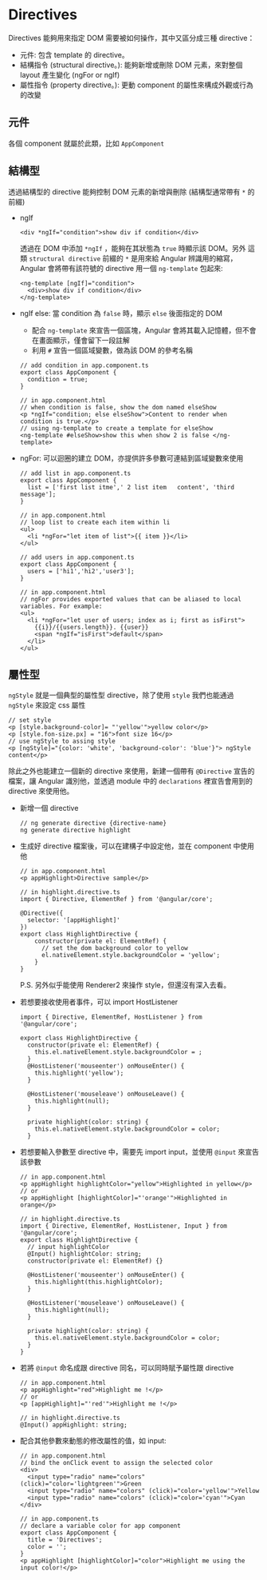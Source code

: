 # Directives
Directives 能夠用來指定 DOM 需要被如何操作，其中又區分成三種 directive：
- 元件: 包含 template 的 directive。
- 結構指令 (structural directive。): 能夠新增或刪除 DOM 元素，來對整個 layout 產生變化 (ngFor or ngIf)
- 屬性指令 (property directive。): 更動 component 的屬性來構成外觀或行為的改變

## 元件
各個 component 就屬於此類，比如 `AppComponent`

## 結構型
透過結構型的 directive 能夠控制 DOM 元素的新增與刪除
(結構型通常帶有 `*` 的前綴)
- ngIf
  ```
  <div *ngIf="condition">show div if condition</div>
  ```
  透過在 DOM 中添加 `*ngIf` ，能夠在其狀態為 `true` 時顯示該 DOM。另外 這類 `structural directive` 前綴的 `*` 是用來給 Angular 辨識用的縮寫，Angular 會將帶有該符號的 directive 用一個 `ng-template` 包起來:
  ```
  <ng-template [ngIf]="condition">
    <div>show div if condition</div>
  </ng-template>
  ```
- ngIf else: 當 condition 為 `false` 時，顯示 `else` 後面指定的 DOM
  - 配合 `ng-template` 來宣告一個區塊，Angular 會將其載入記憶體，但不會在畫面顯示，僅會留下一段註解
  - 利用 `#` 宣告一個區域變數，做為該 DOM 的參考名稱
  ```
  // add condition in app.component.ts
  export class AppComponent {
    condition = true;
  }

  // in app.component.html
  // when condition is false, show the dom named elseShow
  <p *ngIf="condition; else elseShow">Content to render when condition is true.</p>
  // using ng-template to create a template for elseShow
  <ng-template #elseShow>show this when show 2 is false </ng-template>
  ```
  
- ngFor: 可以迴圈的建立 DOM，亦提供許多參數可連結到區域變數來使用
  ```
  // add list in app.component.ts
  export class AppComponent {
    list = ['first list itme',' 2 list item   content', 'third message'];
  }

  // in app.component.html
  // loop list to create each item within li
  <ul>
    <li *ngFor="let item of list">{{ item }}</li>
  </ul>
  ```
  ```
  // add users in app.component.ts
  export class AppComponent {
    users = ['hi1','hi2','user3'];
  }

  // in app.component.html
  // ngFor provides exported values that can be aliased to local variables. For example:
  <ul>
    <li *ngFor="let user of users; index as i; first as isFirst">
      {{i}}/{{users.length}}. {{user}} 
      <span *ngIf="isFirst">default</span>
    </li>
  </ul>
  ```

## 屬性型
`ngStyle` 就是一個典型的屬性型 directive，除了使用 `style` 我們也能通過 `ngStyle` 來設定 css 屬性
```
// set style
<p [style.background-color]= "'yellow'">yellow color</p>
<p [style.fon-size.px] = "16">font size 16</p>
// use ngStyle to assing style
<p [ngStyle]="{color: 'white', 'background-color': 'blue'}"> ngStyle content</p>
```
除此之外也能建立一個新的 directive 來使用，新建一個帶有 `@Directive` 宣告的檔案，讓 Angular 識別他，並透過 module 中的 `declarations` 裡宣告會用到的 directive 來使用他。
- 新增一個 directive
  ```
  // ng generate directive {directive-name}
  ng generate directive highlight
  ```

- 生成好 directive 檔案後，可以在建構子中設定他，並在 component 中使用他
  ```
  // in app.component.html
  <p appHighlight>Directive sample</p>

  // in highlight.directive.ts
  import { Directive, ElementRef } from '@angular/core';

  @Directive({
    selector: '[appHighlight]'
  })
  export class HighlightDirective {
      constructor(private el: ElementRef) {
        // set the dom background color to yellow
        el.nativeElement.style.backgroundColor = 'yellow';
      }
  }
  ```
  P.S. 另外似乎能使用 Renderer2 來操作 style，但還沒有深入去看。

- 若想要接收使用者事件，可以 import HostListener
  ```
  import { Directive, ElementRef, HostListener } from '@angular/core';

  export class HighlightDirective {
    constructor(private el: ElementRef) {
      this.el.nativeElement.style.backgroundColor = ;
    }  
    @HostListener('mouseenter') onMouseEnter() {
      this.highlight('yellow');
    }

    @HostListener('mouseleave') onMouseLeave() {
      this.highlight(null);
    }

    private highlight(color: string) {
      this.el.nativeElement.style.backgroundColor = color;
    }
  ```

- 若想要輸入參數至 directive 中，需要先 import input，並使用 `@input` 來宣告該參數
  ```
  // in app.component.html
  <p appHighlight highlightColor="yellow">Highlighted in yellow</p>
  // or
  <p appHighlight [highlightColor]="'orange'">Highlighted in orange</p>

  // in highlight.directive.ts
  import { Directive, ElementRef, HostListener, Input } from '@angular/core';
  export class HighlightDirective {
    // input highlightColor
    @Input() highlightColor: string;
    constructor(private el: ElementRef) {}  

    @HostListener('mouseenter') onMouseEnter() {
      this.highlight(this.highlightColor);
    }

    @HostListener('mouseleave') onMouseLeave() {
      this.highlight(null);
    }

    private highlight(color: string) {
      this.el.nativeElement.style.backgroundColor = color;
    }
  }
  ```

- 若將 `@input` 命名成跟 directive 同名，可以同時賦予屬性跟 directive
  ```
  // in app.component.html
  <p appHighlight="red">Highlight me !</p>
  // or
  <p [appHighlight]="'red'">Highlight me !</p>

  // in highlight.directive.ts
  @Input() appHighlight: string;
  ```

- 配合其他參數來動態的修改屬性的值，如 input:
  ```
  // in app.component.html
  // bind the onClick event to assign the selected color
  <div>
    <input type="radio" name="colors" (click)="color='lightgreen'">Green
    <input type="radio" name="colors" (click)="color='yellow'">Yellow
    <input type="radio" name="colors" (click)="color='cyan'">Cyan
  </div>

  // in app.component.ts
  // declare a variable color for app component
  export class AppComponent {
    title = 'Directives';
    color = '';
  }
  <p appHighlight [highlightColor]="color">Highlight me using the input color!</p>
  ```

